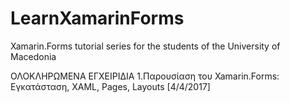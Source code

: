 # LearnXamarinForms
Xamarin.Forms tutorial series for the students of the University of Macedonia

ΟΛΟΚΛΗΡΩΜΕΝΑ ΕΓΧΕΙΡΙΔΙΑ
1.Παρουσίαση του Xamarin.Forms: Εγκατάσταση, XAML, Pages, Layouts [4/4/2017]
